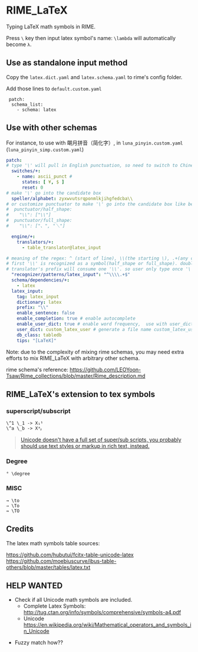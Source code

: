 # RIME_LaTeX

Typing LaTeX math symbols in RIME.

Press `\` key then input latex symbol's name: `\lambda` will automatically become `λ`.

## Use as standalone input method

Copy the `latex.dict.yaml` and `latex.schema.yaml` to rime's config folder.

Add those lines to `default.custom.yaml`

```
 patch:
  schema_list:
    - schema: latex
```

## Use with other schemas

For instance, to use with 朙月拼音（简化字）, in `luna_pinyin.custom.yaml` (`luna_pinyin_simp.custom.yaml`)

```yaml
patch:
# type '\' will pull in English punctuation, so need to switch to Chinese punctuation
  switches/+:
    - name: ascii_punct # 
      states: [ ¥, $ ]
      reset: 0
# make '\' go into the candidate box
  speller/alphabet: zyxwvutsrqponmlkjihgfedcba\\
# or customize punctuator to make '\' go into the candidate box like below(please uncomment yourself)
#  punctuator/half_shape:
#    "\\": ["\\"]
#  punctuator/full_shape:
#    "\\": ["、", "＼"]

  engine/+:
    translators/+:
      - table_translator@latex_input

# meaning of the regex: ^ (start of line), \\(the starting \), .+(any char 1 or more time), $(end)
# first '\\' is recognized as a symbol(half_shape or full_shape). double '\\' make it to be recognized as a pattern
# translator's prefix will consume one '\\'. so user only type once '\' key
  "recognizer/patterns/latex_input": "^\\\\.+$"
  schema/dependencies/+:
    - latex
  latex_input:
    tag: latex_input
    dictionary: latex
    prefix: "\\"
    enable_sentence: false
    enable_completion: true # enable autocomplete
    enable_user_dict: true # enable word frequency,  use with user_dict
    user_dict: custom_latex_user # generate a file name custom_latex_user.txt
    db_class: tabledb
    tips: "[LaTeX]"
```

Note: due to the complexity of mixing rime schemas, you may need extra efforts to mix RIME_LaTeX with arbitrary other schema.

rime schema's reference: <https://github.com/LEOYoon-Tsaw/Rime_collections/blob/master/Rime_description.md>


## RIME_LaTeX's extension to tex symbols

### superscript/subscript
```
\^1 \_1 -> X₁¹
\^a \_b -> Xᵃᵦ
```

> [Unicode doesn't have a full set of super/sub scripts, you probably should use text styles or markup in rich text, instead.](https://www.unicode.org/faq/ligature_digraph.html#Pf8)

### Degree
```
° \degree 
```
### MISC
```
→ \to
⇒ \To
⇛ \TO
```


## Credits

The latex math symbols table sources:

<https://github.com/hubutui/fcitx-table-unicode-latex>
<https://github.com/moebiuscurve/ibus-table-others/blob/master/tables/latex.txt>

## HELP WANTED

* Check if all Unicode math symbols are included.
  + Complete Latex Symbols: <http://tug.ctan.org/info/symbols/comprehensive/symbols-a4.pdf>
  + Unicode <https://en.wikipedia.org/wiki/Mathematical_operators_and_symbols_in_Unicode>

+ Fuzzy match how??
